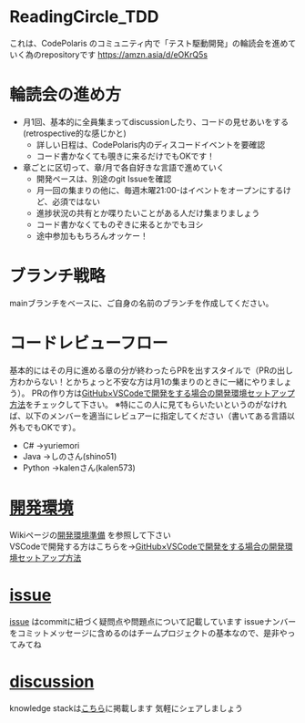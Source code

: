 # ReadingCircle_TDD

これは、CodePolaris のコミュニティ内で「テスト駆動開発」の輪読会を進めていく為のrepositoryです
https://amzn.asia/d/eOKrQ5s


# 輪読会の進め方
- 月1回、基本的に全員集まってdiscussionしたり、コードの見せあいをする(retrospective的な感じかと)
    - 詳しい日程は、CodePolaris内のディスコードイベントを要確認
    - コード書かなくても覗きに来るだけでもOKです！
- 章ごとに区切って、章/月で各自好きな言語で進めていく
    - 開発ペースは、別途のgit Issueを確認
    - 月一回の集まりの他に、毎週木曜21:00-はイベントをオープンにするけど、必須ではない
    - 進捗状況の共有とか喋りたいことがある人だけ集まりましょう
    - コード書かなくてものぞきに来るとかでもヨシ
    - 途中参加ももちろんオッケー！

# ブランチ戦略
mainブランチをベースに、ご自身の名前のブランチを作成してください。

# コードレビューフロー
基本的にはその月に進める章の分が終わったらPRを出すスタイルで（PRの出し方わからない！とかちょっと不安な方は月1の集まりのときに一緒にやりましょう）。
PRの作り方は[GitHub×VSCodeで開発をする場合の開発環境セットアップ方法](https://github.com/code-polaris/reading-circle-tdd/wiki/GitHub%C3%97VSCode%E3%81%A7%E9%96%8B%E7%99%BA%E3%82%92%E3%81%99%E3%82%8B%E5%A0%B4%E5%90%88%E3%81%AE%E9%96%8B%E7%99%BA%E7%92%B0%E5%A2%83%E3%82%BB%E3%83%83%E3%83%88%E3%82%A2%E3%83%83%E3%83%97%E6%96%B9%E6%B3%95)をチェックして下さい。
※特にこの人に見てもらいたいというのがなければ、以下のメンバーを適当にレビュアーに指定してください（書いてある言語以外もでもOKです）。
- C# →yuriemori 
- Java →しのさん(shino51)
- Python →kalenさん(kalen573)

# [開発環境](https://github.com/code-polaris/reading-circle-tdd/wiki/%E9%96%8B%E7%99%BA%E7%92%B0%E5%A2%83%E6%BA%96%E5%82%99)
Wikiページの[開発環境準備](https://github.com/code-polaris/reading-circle-tdd/wiki/%E9%96%8B%E7%99%BA%E7%92%B0%E5%A2%83%E6%BA%96%E5%82%99) を参照して下さい <br>
VSCodeで開発する方はこちらを→[GitHub×VSCodeで開発をする場合の開発環境セットアップ方法](https://github.com/code-polaris/reading-circle-tdd/wiki/GitHub%C3%97VSCode%E3%81%A7%E9%96%8B%E7%99%BA%E3%82%92%E3%81%99%E3%82%8B%E5%A0%B4%E5%90%88%E3%81%AE%E9%96%8B%E7%99%BA%E7%92%B0%E5%A2%83%E3%82%BB%E3%83%83%E3%83%88%E3%82%A2%E3%83%83%E3%83%97%E6%96%B9%E6%B3%95)

# [issue](https://github.com/code-polaris/reading-circle-tdd/issues)
[issue](https://github.com/code-polaris/reading-circle-tdd/issues) はcommitに紐づく疑問点や問題点について記載しています
issueナンバーをコミットメッセージに含めるのはチームプロジェクトの基本なので、是非やってみてね

# [discussion](https://github.com/code-polaris/reading-circle-tdd/discussions)
knowledge stackは[こちら]((https://github.com/code-polaris/reading-circle-tdd/discussions))に掲載します
気軽にシェアしましょう